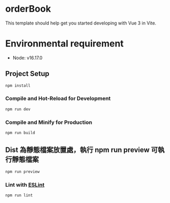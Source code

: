 # orderBook

This template should help get you started developing with Vue 3 in Vite.


# Environmental requirement
- Node: v16.17.0

## Project Setup

```sh
npm install
```

### Compile and Hot-Reload for Development

```sh
npm run dev
```

### Compile and Minify for Production

```sh
npm run build
```

## Dist 為靜態檔案放置處，執行 npm run preview 可執行靜態檔案
```sh
npm run preview
```

### Lint with [ESLint](https://eslint.org/)

```sh
npm run lint
```
